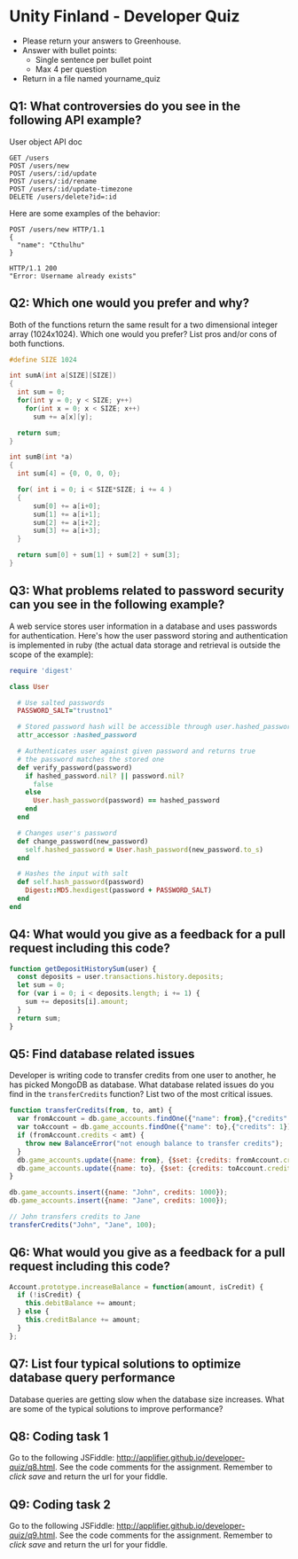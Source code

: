 # Unity Finland - Developer Quiz

- Please return your answers to Greenhouse.
- Answer with bullet points:
  - Single sentence per bullet point
  - Max 4 per question
- Return in a file named yourname_quiz

## Q1: What controversies do you see in the following API example?
User object API doc

```
GET /users
POST /users/new
POST /users/:id/update
POST /users/:id/rename
POST /users/:id/update-timezone
DELETE /users/delete?id=:id
```
Here are some examples of the behavior:

```
POST /users/new HTTP/1.1
{
  "name": "Cthulhu"
}

HTTP/1.1 200
"Error: Username already exists"
```

## Q2: Which one would you prefer and why?
Both of the functions return the same result for a two dimensional integer array (1024x1024). Which one would you prefer? List pros and/or cons of both functions.

```c
#define SIZE 1024

int sumA(int a[SIZE][SIZE])
{
  int sum = 0;
  for(int y = 0; y < SIZE; y++)
    for(int x = 0; x < SIZE; x++)
      sum += a[x][y];

  return sum;
}

int sumB(int *a)
{
  int sum[4] = {0, 0, 0, 0};

  for( int i = 0; i < SIZE*SIZE; i += 4 )
  {
      sum[0] += a[i+0];
      sum[1] += a[i+1];
      sum[2] += a[i+2];
      sum[3] += a[i+3];
  }

  return sum[0] + sum[1] + sum[2] + sum[3];
}
```
## Q3: What problems related to password security can you see in the following example?
A web service stores user information in a database and uses passwords for authentication. Here's how the user password storing and authentication is implemented in ruby (the actual data storage and retrieval is outside the scope of the example):

```ruby
require 'digest'

class User

  # Use salted passwords
  PASSWORD_SALT="trustno1"

  # Stored password hash will be accessible through user.hashed_password
  attr_accessor :hashed_password

  # Authenticates user against given password and returns true
  # the password matches the stored one
  def verify_password(password)
    if hashed_password.nil? || password.nil?
      false
    else
      User.hash_password(password) == hashed_password
    end
  end

  # Changes user's password
  def change_password(new_password)
    self.hashed_password = User.hash_password(new_password.to_s)
  end

  # Hashes the input with salt
  def self.hash_password(password)
    Digest::MD5.hexdigest(password + PASSWORD_SALT)
  end
end
```

## Q4: What would you give as a feedback for a pull request including this code?
```js
function getDepositHistorySum(user) {
  const deposits = user.transactions.history.deposits;
  let sum = 0;
  for (var i = 0; i < deposits.length; i += 1) {
    sum += deposits[i].amount;
  }
  return sum;
}
```

## Q5: Find database related issues
Developer is writing code to transfer credits from one user to another, he has picked MongoDB as database. What database related issues do you find in the `transferCredits` function? List two of the most critical issues.

```js
function transferCredits(from, to, amt) {
  var fromAccount = db.game_accounts.findOne({"name": from},{"credits": 1});
  var toAccount = db.game_accounts.findOne({"name": to},{"credits": 1});
  if (fromAccount.credits < amt) {
    throw new BalanceError("not enough balance to transfer credits");
  }
  db.game_accounts.update({name: from}, {$set: {credits: fromAccount.credits - amt}});
  db.game_accounts.update({name: to}, {$set: {credits: toAccount.credits + amt}});
}

db.game_accounts.insert({name: "John", credits: 1000});
db.game_accounts.insert({name: "Jane", credits: 1000});

// John transfers credits to Jane
transferCredits("John", "Jane", 100);
```

## Q6: What would you give as a feedback for a pull request including this code?
```js
Account.prototype.increaseBalance = function(amount, isCredit) {
  if (!isCredit) {
    this.debitBalance += amount;
  } else {
    this.creditBalance += amount;
  }
};
```

## Q7: List four typical solutions to optimize database query performance
Database queries are getting slow when the database size increases. What are some of the typical solutions to improve performance?

## Q8: Coding task 1
Go to the following JSFiddle: http://applifier.github.io/developer-quiz/q8.html. See the code comments for the assignment. Remember to *click save* and return the url for your fiddle.

## Q9: Coding task 2
Go to the following JSFiddle: http://applifier.github.io/developer-quiz/q9.html. See the code comments for the assignment. Remember to *click save* and return the url for your fiddle.
